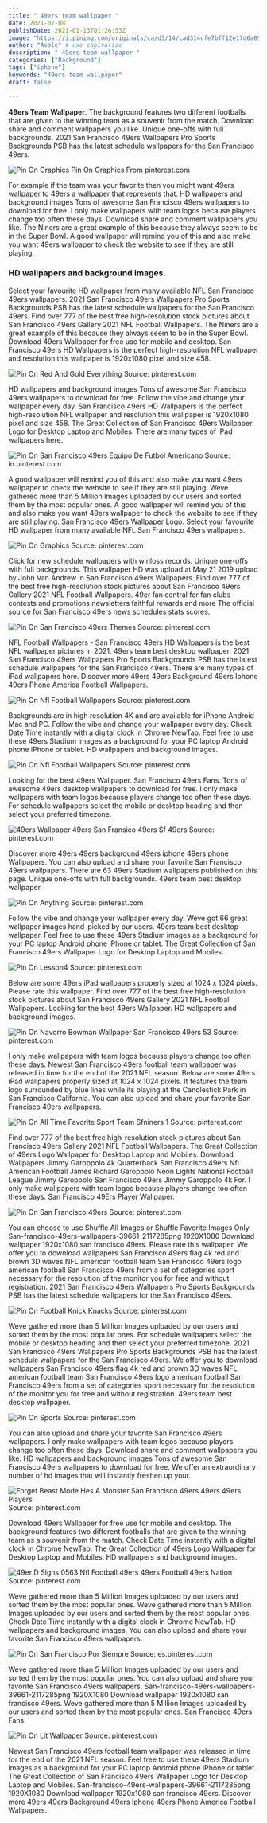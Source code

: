 ```yaml
---
title: " 49ers team wallpaper "
date: 2021-07-08
publishDate: 2021-01-13T01:26:53Z
image: "https://i.pinimg.com/originals/ca/d3/14/cad314cfe7bff12e17d6a6919859c0da.jpg"
author: "Asole" # use capitalize
description: " 49ers team wallpaper "
categories: ["Background"]
tags: ["iphone"]
keywords: "49ers team wallpaper"
draft: false

---
```



**49ers Team Wallpaper**. The background features two different footballs that are given to the winning team as a souvenir from the match. Download share and comment wallpapers you like. Unique one-offs with full backgrounds. 2021 San Francisco 49ers Wallpapers Pro Sports Backgrounds PSB has the latest schedule wallpapers for the San Francisco 49ers.

![Pin On Graphics](https://i.pinimg.com/originals/6c/17/34/6c1734d9db0c165edce2d10c657cdefe.jpg "Pin On Graphics")
Pin On Graphics From pinterest.com


For example if the team was your favorite then you might want 49ers wallpaper to 49ers a wallpaper that represents that. HD wallpapers and background images Tons of awesome San Francisco 49ers wallpapers to download for free. I only make wallpapers with team logos because players change too often these days. Download share and comment wallpapers you like. The Niners are a great example of this because they always seem to be in the Super Bowl. A good wallpaper will remind you of this and also make you want 49ers wallpaper to check the website to see if they are still playing.

### HD wallpapers and background images.

Select your favourite HD wallpaper from many available NFL San Francisco 49ers wallpapers. 2021 San Francisco 49ers Wallpapers Pro Sports Backgrounds PSB has the latest schedule wallpapers for the San Francisco 49ers. Find over 777 of the best free high-resolution stock pictures about San Francisco 49ers Gallery 2021 NFL Football Wallpapers. The Niners are a great example of this because they always seem to be in the Super Bowl. Download 49ers Wallpaper for free use for mobile and desktop. San Francisco 49ers HD Wallpapers is the perfect high-resolution NFL wallpaper and resolution this wallpaper is 1920x1080 pixel and size 458.


![Pin On Red And Gold Everything](https://i.pinimg.com/originals/cd/be/da/cdbedad7d000104fb43442c8de38fc59.jpg "Pin On Red And Gold Everything")
Source: pinterest.com

HD wallpapers and background images Tons of awesome San Francisco 49ers wallpapers to download for free. Follow the vibe and change your wallpaper every day. San Francisco 49ers HD Wallpapers is the perfect high-resolution NFL wallpaper and resolution this wallpaper is 1920x1080 pixel and size 458. The Great Collection of San Francisco 49ers Wallpaper Logo for Desktop Laptop and Mobiles. There are many types of iPad wallpapers here.

![Pin On San Francisco 49ers Equipo De Futbol Americano](https://i.pinimg.com/originals/89/ba/bb/89babb722c0cb51a9c6fbbdeed726a5a.jpg "Pin On San Francisco 49ers Equipo De Futbol Americano")
Source: in.pinterest.com

A good wallpaper will remind you of this and also make you want 49ers wallpaper to check the website to see if they are still playing. Weve gathered more than 5 Million Images uploaded by our users and sorted them by the most popular ones. A good wallpaper will remind you of this and also make you want 49ers wallpaper to check the website to see if they are still playing. San Francisco 49ers Wallpaper Logo. Select your favourite HD wallpaper from many available NFL San Francisco 49ers wallpapers.

![Pin On Graphics](https://i.pinimg.com/originals/6c/17/34/6c1734d9db0c165edce2d10c657cdefe.jpg "Pin On Graphics")
Source: pinterest.com

Click for new schedule wallpapers with winloss records. Unique one-offs with full backgrounds. This wallpaper HD was upload at May 21 2019 upload by John Van Andrew in San Francisco 49ers Wallpapers. Find over 777 of the best free high-resolution stock pictures about San Francisco 49ers Gallery 2021 NFL Football Wallpapers. 49er fan central for fan clubs contests and promotions newsletters faithful rewards and more The official source for San Francisco 49ers news schedules stats scores.

![Pin On San Francisco 49ers Themes](https://i.pinimg.com/originals/12/30/33/123033292944744bb286ef47601f6e43.jpg "Pin On San Francisco 49ers Themes")
Source: pinterest.com

NFL Football Wallpapers - San Francisco 49ers HD Wallpapers is the best NFL wallpaper pictures in 2021. 49ers team best desktop wallpaper. 2021 San Francisco 49ers Wallpapers Pro Sports Backgrounds PSB has the latest schedule wallpapers for the San Francisco 49ers. There are many types of iPad wallpapers here. Discover more 49ers 49ers Background 49ers Iphone 49ers Phone America Football Wallpapers.

![Pin On Nfl Football Wallpapers](https://i.pinimg.com/originals/5d/ba/9b/5dba9b546e14c43f033378802036028c.jpg "Pin On Nfl Football Wallpapers")
Source: pinterest.com

Backgrounds are in high resolution 4K and are available for iPhone Android Mac and PC. Follow the vibe and change your wallpaper every day. Check Date Time instantly with a digital clock in Chrome NewTab. Feel free to use these 49ers Stadium images as a background for your PC laptop Android phone iPhone or tablet. HD wallpapers and background images.

![Pin On Nfl Football Wallpapers](https://i.pinimg.com/originals/e6/97/0a/e6970a4e7d8ee2abdf38ffbc8aa186ce.jpg "Pin On Nfl Football Wallpapers")
Source: pinterest.com

Looking for the best 49ers Wallpaper. San Francisco 49ers Fans. Tons of awesome 49ers desktop wallpapers to download for free. I only make wallpapers with team logos because players change too often these days. For schedule wallpapers select the mobile or desktop heading and then select your preferred timezone.

![49ers Wallpaper 49ers San Fransico 49ers Sf 49ers](https://i.pinimg.com/originals/1e/1c/86/1e1c860c15309f8c715cea2c82f10cb7.jpg "49ers Wallpaper 49ers San Fransico 49ers Sf 49ers")
Source: pinterest.com

Discover more 49ers 49ers background 49ers iphone 49ers phone Wallpapers. You can also upload and share your favorite San Francisco 49ers wallpapers. There are 63 49ers Stadium wallpapers published on this page. Unique one-offs with full backgrounds. 49ers team best desktop wallpaper.

![Pin On Anything](https://i.pinimg.com/originals/a2/14/8c/a2148c60f42511720968cad16a71e2b4.jpg "Pin On Anything")
Source: pinterest.com

Follow the vibe and change your wallpaper every day. Weve got 66 great wallpaper images hand-picked by our users. 49ers team best desktop wallpaper. Feel free to use these 49ers Stadium images as a background for your PC laptop Android phone iPhone or tablet. The Great Collection of San Francisco 49ers Wallpaper Logo for Desktop Laptop and Mobiles.

![Pin On Lesson4](https://i.pinimg.com/originals/6b/15/f8/6b15f889ae2463da30cbec6ab6c19a11.jpg "Pin On Lesson4")
Source: pinterest.com

Below are some 49ers iPad wallpapers properly sized at 1024 x 1024 pixels. Please rate this wallpaper. Find over 777 of the best free high-resolution stock pictures about San Francisco 49ers Gallery 2021 NFL Football Wallpapers. Looking for the best 49ers Wallpaper. HD wallpapers and background images.

![Pin On Navorro Bowman Wallpaper San Francisco 49ers 53](https://i.pinimg.com/originals/d2/68/04/d26804b802a9b9f4a51ce947e9a0b937.jpg "Pin On Navorro Bowman Wallpaper San Francisco 49ers 53")
Source: pinterest.com

I only make wallpapers with team logos because players change too often these days. Newest San Francisco 49ers football team wallpaper was released in time for the end of the 2021 NFL season. Below are some 49ers iPad wallpapers properly sized at 1024 x 1024 pixels. It features the team logo surrounded by blue lines while its playing at the Candlestick Park in San Francisco California. You can also upload and share your favorite San Francisco 49ers wallpapers.

![Pin On All Time Favorite Sport Team Sfniners 1](https://i.pinimg.com/originals/18/4b/a2/184ba26b1d989c0ac68d4846b3dbc87b.jpg "Pin On All Time Favorite Sport Team Sfniners 1")
Source: pinterest.com

Find over 777 of the best free high-resolution stock pictures about San Francisco 49ers Gallery 2021 NFL Football Wallpapers. The Great Collection of 49ers Logo Wallpaper for Desktop Laptop and Mobiles. Download Wallpapers Jimmy Garoppolo 4k Quarterback San Francisco 49ers Nfl American Football James Richard Garoppolo Neon Lights National Football League Jimmy Garoppolo San Francisco 49ers Jimmy Garoppolo 4k For. I only make wallpapers with team logos because players change too often these days. San Francisco 49Ers Player Wallpaper.

![Pin On San Francisco 49ers](https://i.pinimg.com/originals/f7/94/ab/f794ab5f1dc3adb76aef39e5692fd387.jpg "Pin On San Francisco 49ers")
Source: pinterest.com

You can choose to use Shuffle All Images or Shuffle Favorite Images Only. San-francisco-49ers-wallpapers-39661-2117285png 1920X1080 Download wallpaper 1920x1080 san francisco 49ers. Please rate this wallpaper. We offer you to download wallpapers San Francisco 49ers flag 4k red and brown 3D waves NFL american football team San Francisco 49ers logo american football San Francisco 49ers from a set of categories sport necessary for the resolution of the monitor you for free and without registration. 2021 San Francisco 49ers Wallpapers Pro Sports Backgrounds PSB has the latest schedule wallpapers for the San Francisco 49ers.

![Pin On Football Knick Knacks](https://i.pinimg.com/originals/d2/ca/65/d2ca651e1c0daba0ee58073b3835bd97.png "Pin On Football Knick Knacks")
Source: pinterest.com

Weve gathered more than 5 Million Images uploaded by our users and sorted them by the most popular ones. For schedule wallpapers select the mobile or desktop heading and then select your preferred timezone. 2021 San Francisco 49ers Wallpapers Pro Sports Backgrounds PSB has the latest schedule wallpapers for the San Francisco 49ers. We offer you to download wallpapers San Francisco 49ers flag 4k red and brown 3D waves NFL american football team San Francisco 49ers logo american football San Francisco 49ers from a set of categories sport necessary for the resolution of the monitor you for free and without registration. 49ers team best desktop wallpaper.

![Pin On Sports](https://i.pinimg.com/originals/e1/99/0b/e1990bc561a16e97822c5c29947a472f.jpg "Pin On Sports")
Source: pinterest.com

You can also upload and share your favorite San Francisco 49ers wallpapers. I only make wallpapers with team logos because players change too often these days. Download share and comment wallpapers you like. HD wallpapers and background images Tons of awesome San Francisco 49ers wallpapers to download for free. We offer an extraordinary number of hd images that will instantly freshen up your.

![Forget Beast Mode Hes A Monster San Francisco 49ers 49ers 49ers Players](https://i.pinimg.com/originals/4d/7a/3f/4d7a3fb279953bc94c5567880ef93d3f.jpg "Forget Beast Mode Hes A Monster San Francisco 49ers 49ers 49ers Players")
Source: pinterest.com

Download 49ers Wallpaper for free use for mobile and desktop. The background features two different footballs that are given to the winning team as a souvenir from the match. Check Date Time instantly with a digital clock in Chrome NewTab. The Great Collection of 49ers Logo Wallpaper for Desktop Laptop and Mobiles. HD wallpapers and background images.

![49er D Signs 0563 Nfl Football 49ers 49ers Football 49ers Nation](https://i.pinimg.com/originals/b5/1e/e7/b51ee7e0c8490d5216348d454291c4af.png "49er D Signs 0563 Nfl Football 49ers 49ers Football 49ers Nation")
Source: pinterest.com

Weve gathered more than 5 Million Images uploaded by our users and sorted them by the most popular ones. Weve gathered more than 5 Million Images uploaded by our users and sorted them by the most popular ones. Check Date Time instantly with a digital clock in Chrome NewTab. HD wallpapers and background images. You can also upload and share your favorite San Francisco 49ers wallpapers.

![Pin On San Francisco Por Siempre](https://i.pinimg.com/originals/ff/3a/2c/ff3a2c4c537c47f52e9d3b72f2d5ecdd.jpg "Pin On San Francisco Por Siempre")
Source: es.pinterest.com

Weve gathered more than 5 Million Images uploaded by our users and sorted them by the most popular ones. You can also upload and share your favorite San Francisco 49ers wallpapers. San-francisco-49ers-wallpapers-39661-2117285png 1920X1080 Download wallpaper 1920x1080 san francisco 49ers. Weve gathered more than 5 Million Images uploaded by our users and sorted them by the most popular ones. San Francisco 49ers Fans.

![Pin On Lit Wallpaper](https://i.pinimg.com/originals/ca/d3/14/cad314cfe7bff12e17d6a6919859c0da.jpg "Pin On Lit Wallpaper")
Source: pinterest.com

Newest San Francisco 49ers football team wallpaper was released in time for the end of the 2021 NFL season. Feel free to use these 49ers Stadium images as a background for your PC laptop Android phone iPhone or tablet. The Great Collection of San Francisco 49ers Wallpaper Logo for Desktop Laptop and Mobiles. San-francisco-49ers-wallpapers-39661-2117285png 1920X1080 Download wallpaper 1920x1080 san francisco 49ers. Discover more 49ers 49ers Background 49ers Iphone 49ers Phone America Football Wallpapers.

